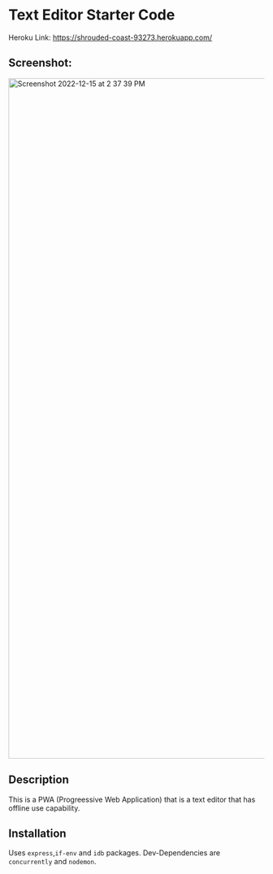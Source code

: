 # Text Editor Starter Code

Heroku Link: https://shrouded-coast-93273.herokuapp.com/

## Screenshot: 

<img width="1340" alt="Screenshot 2022-12-15 at 2 37 39 PM" src="https://user-images.githubusercontent.com/107188552/207962439-6c236841-14a9-4800-a1f7-3076f8ad4bc1.png">

## Description

This is a PWA (Progreessive Web Application) that is a text editor that has offline use capability. 

## Installation

Uses `express`,`if-env` and `idb` packages. 
Dev-Dependencies are `concurrently` and `nodemon`.



